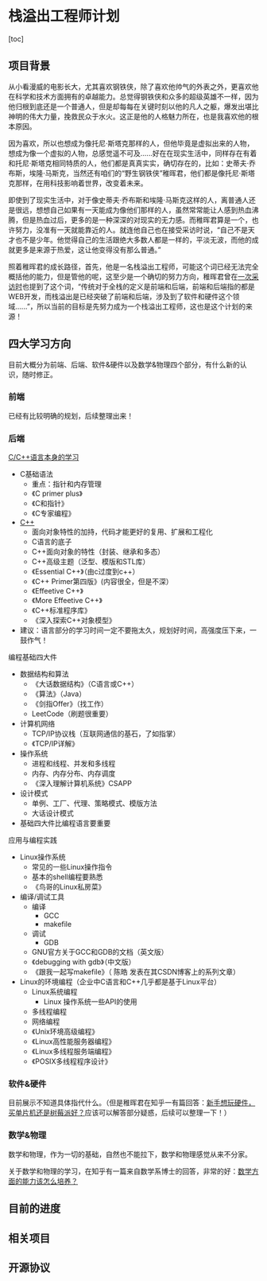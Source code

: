 # 栈溢出工程师计划

[toc]

## 项目背景

从小看漫威的电影长大，尤其喜欢钢铁侠，除了喜欢他帅气的外表之外，更喜欢他在科学和技术方面拥有的卓越能力。总觉得钢铁侠和众多的超级英雄不一样，因为他归根到底还是一个普通人，但是却每每在关键时刻以他的凡人之躯，爆发出堪比神明的伟大力量，挽救民众于水火。这正是他的人格魅力所在，也是我喜欢他的根本原因。

因为喜欢，所以也想成为像托尼·斯塔克那样的人，但他毕竟是虚拟出来的人物，想成为像一个虚拟的人物，总感觉遥不可及......好在在现实生活中，同样存在有着和托尼·斯塔克相同特质的人，他们都是真真实实，确切存在的，比如：史蒂夫·乔布斯，埃隆·马斯克，当然还有咱们的“野生钢铁侠”稚晖君，他们都是像托尼·斯塔克那样，在用科技影响着世界，改变着未来。

即使到了现实生活中，对于像史蒂夫·乔布斯和埃隆·马斯克这样的人，离普通人还是很远，想想自己如果有一天能成为像他们那样的人，虽然常常能让人感到热血沸腾，但是热血过后，更多的是一种深深的对现实的无力感。而稚晖君算是一个，也许努力，没准有一天就能靠近的人。就连他自己也在接受采访时说，“自己不是天才也不是少年。他觉得自己的生活跟绝大多数人都是一样的，平淡无波，而他的成就更多是来源于热爱，这让他变得没有那么普通。”

照着稚晖君的成长路径，首先，他是一名栈溢出工程师，可能这个词已经无法完全概括他的能力，但是管他的呢，这至少是一个确切的努力方向，稚晖君曾在[一次采访时](https://b23.tv/nIceD2X)也提到了这个词，“传统对于全栈的定义是前端和后端，前端和后端指的都是WEB开发，而栈溢出是已经突破了前端和后端，涉及到了软件和硬件这个领域......”，所以当前的目标是先努力成为一个栈溢出工程师，这也是这个计划的来源！

## 四大学习方向

目前大概分为前端、后端、软件&硬件以及数学&物理四个部分，有什么新的认识，随时修正。



### 前端

已经有比较明确的规划，后续整理出来！

### 后端

[C/C++语言本身的学习](https://www.bilibili.com/video/BV1G7411K7j2/?spm_id_from=333.788.recommend_more_video.7)

* C基础语法
    * 重点：指针和内存管理
    * 《C primer plus》
    * 《C和指针》
    * 《C专家编程》
* [C++](https://www.bilibili.com/video/BV1ob411m76i/?spm_id_from=333.999.0.0&vd_source=717a34be66e5ede7b2dec683e6ce5098)
    * 面向对象特性的加持，代码才能更好的复用、扩展和工程化
    * C语言的底子
    * C++面向对象的特性（封装、继承和多态）
    * C++高级主题（泛型、模版和STL库）
    * 《Essential C++》（由c过度到c++）
    * 《C++ Primer第四版》(内容很全，但是不深）
    * 《Effeetive C++》
    * 《More Effeetive C++》
    * 《C++标准程序库》
    * 《深入探索C++对象模型》 
* 建议：语言部分的学习时间一定不要拖太久，规划好时间，高强度压下来，一鼓作气！

编程基础四大件

* 数据结构和算法
    * 《大话数据结构》（C语言或C++）
    * 《算法》（Java）
    * 《剑指Offer》（找工作）
    * LeetCode（刷题很重要）
* 计算机网络
    * TCP/IP协议栈（互联网通信的基石，了如指掌）
    * 《TCP/IP详解》
* 操作系统
    * 进程和线程、并发和多线程
    * 内存、内存分布、内存调度
    * 《深入理解计算机系统》CSAPP 
* 设计模式
    * 单例、工厂、代理、策略模式、模版方法
    * 大话设计模式
* 基础四大件比编程语言要重要

应用与编程实践

* Linux操作系统
    * 常见的一些Linux操作指令
    * 基本的shell编程要熟悉
    * 《鸟哥的Linux私房菜》
* 编译/调试工具
    * 编译
        * GCC
        * makefile
    * 调试
        * GDB
    * GNU官方关于GCC和GDB的文档（英文版）
    * 《debugging with gdb》（中文版）
    * 《跟我一起写makefile》（ 陈皓 发表在其CSDN博客上的系列文章）
* Linux的环境编程（企业中C语言和C++几乎都是基于Linux平台）
    * Linux系统编程
        * Linux 操作系统一些API的使用
    * 多线程编程
    * 网络编程
    * 《Unix环境高级编程》
    * 《Linux高性能服务器编程》
    * 《Linux多线程服务端编程》
    * 《POSIX多线程程序设计》



### 软件&硬件

目前展示不知道具体指代什么。（但是稚晖君在知乎一有篇回答：[新手想玩硬件，买单片机还是树莓派好？](https://www.zhihu.com/question/66290306/answer/668005735)应该可以解答部分疑惑，后续可以整理一下！）



### 数学&物理

数学和物理，作为一切的基础，自然也不能拉下，数学和物理感觉从来不分家。

关于数学和物理的学习，在知乎有一篇来自数学系博士的回答，非常的好：[数学方面的能力该怎么培养？](https://www.zhihu.com/question/19556658/answer/26950430)



## 目前的进度







## 相关项目



## 开源协议



